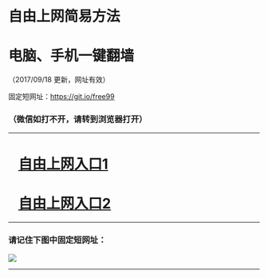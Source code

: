 ﻿# 自由上网简易方法

# 电脑、手机一键翻墙

（2017/09/18 更新，网址有效）

固定短网址：https://git.io/free99

### （微信如打不开，请转到浏览器打开）


***





# &nbsp;&nbsp; <a href="http://ft2343628743.fwq-tz1005.info/fwqtz01.html?t=091800123691 " target="_blank">自由上网入口1</a>
# &nbsp;&nbsp; <a href="http://ft2564612793.fwq-tz1006.info/fwqtz02.html?t=09180012582 " target="_blank">自由上网入口2</a>
***

### 请记住下图中固定短网址：

<img src="https://s3-us-west-2.amazonaws.com/fwq-1001/yjfq-20170905okok.png" /> 


***

